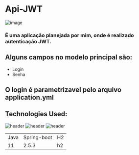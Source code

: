 # Api-JWT

![image](https://github.com/JoaoEduardoFM/Api-JWT/assets/90796699/2bf8bf60-5051-4556-a315-809cee7b4b69)

### É uma aplicação planejada por mim, onde é realizado autenticação JWT.

## Alguns campos no modelo principal são:
+ Login
+ Senha
  
## O login é parametrizavel pelo arquivo application.yml

## Technologies Used:
![header](https://user-images.githubusercontent.com/90796699/228732700-385f1245-70e2-4afa-8fcb-3838c43cc3d1.png)
![header](https://user-images.githubusercontent.com/90796699/228732963-6bafac5b-bb12-4e8d-b72a-47b3798f7bc3.png)
![header](https://user-images.githubusercontent.com/90796699/229381110-73a2592a-5e58-4948-ae38-a179cc119e10.png)
<table>
  <tr>
    <td>Java</td>
    <td>Spring-boot</td>
    <td>H2</td>
  </tr>
  <tr>
    <td>11</td>
    <td>2.5.3</td>
    <td>h2</td>
  </tr>
</table>
